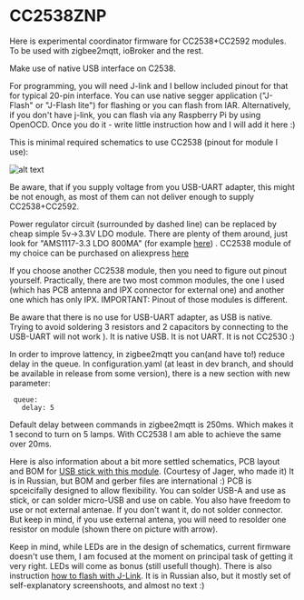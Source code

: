 # CC2538ZNP

Here is experimental coordinator firmware for CC2538+CC2592 modules.
To be used with zigbee2mqtt, ioBroker and the rest.

Make use of native USB interface on C2538.

For programming, you will need J-link and I bellow included pinout for that for typical 20-pin interface.
You can use native segger application ("J-Flash" or "J-Flash lite") for flashing or you can flash from IAR.
Alternatively, if you don't have j-link, you can flash via any Raspberry Pi by using OpenOCD.
Once you do it - write little instruction how and I will add it here :)

This is minimal required schematics to use CC2538 (pinout for module I use):

![alt text](https://github.com/antst/CC2538ZNP/raw/master/60423818-46deb400-9bef-11e9-8f71-8024a5a03d4e.png)

Be aware, that if you supply voltage from you USB-UART adapter, this might be not enough, as most of them can not deliver enough to supply CC2538+CC2592.

Power regulator circuit (surrounded by dashed line) can be replaced by cheap simple 5v->3.3V LDO module. There are plenty of them around, just look for "AMS1117-3.3 LDO 800MA" (for example [here](https://www.aliexpress.com/item/32922450122.html?spm=a2g0o.productlist.0.0.3a7e2ecaem569r&algo_pvid=f52e3e39-9aa4-4b91-9210-d27a42d0f9a3&algo_expid=f52e3e39-9aa4-4b91-9210-d27a42d0f9a3-0&btsid=0cea64fe-6865-4948-8788-e196db6ea69f&ws_ab_test=searchweb0_0%2Csearchweb201602_10%2Csearchweb201603_52)) . CC2538 module of my choice can be purchased on aliexpress [here](https://www.aliexpress.com/item/32880588264.html?spm=a2g0o.productlist.0.0.524e330f3GDjsD&algo_pvid=a6d79351-16aa-4ca5-b4b1-4a6e16e471c4&algo_expid=a6d79351-16aa-4ca5-b4b1-4a6e16e471c4-0&btsid=91c32439-1f9d-4f4d-8f25-a1425eb1bc31&ws_ab_test=searchweb0_0%2Csearchweb201602_10%2Csearchweb201603_52)

If you choose another CC2538 module, then you need to figure out pinout yourself. Practically, there are two most common modules, the one I used (which has PCB antenna and IPX connector for external one) and another one which has only IPX. IMPORTANT: Pinout of those modules is different.

Be aware that there is no use for USB-UART adapter, as USB is native. Trying to avoid soldering 3 resistors and 2 capacitors by connecting to the USB-UART will not work ). It is native USB. It is not UART. It is not CC2530 :)

In order to improve lattency, in zigbee2mqtt you can(and have to!) reduce delay in the queue. In configuration.yaml (at least in dev branch, and should be available in release from some version), there is a new section with new parameter:

```
 queue:
   delay: 5
```

Default delay between commands in zigbee2mqtt is 250ms. Which makes it 1 second to turn on 5 lamps. With CC2538 I am able to achieve the same over 20ms. 

Here is also information about a bit more settled schematics, PCB layout and BOM for [USB stick with this module](https://modkam.ru/?p=1112#more-1112). (Courtesy of Jager, who made it) It is in Russian, but BOM and gerber files are international :) PCB is spceicifally designed to allow flexibility. You can solder USB-A and use as stick, or can solder micro-USB and use on cable. You also have freedom to use or not external antenae. If you don't want it, do not solder connector. But keep in mind, if you use external antena, you will need to resolder one resistor on module (shown there on picture with arrow).

Keep in mind, while LEDs are in the design of schematics, current firmware doesn't use them, I am focused at the moment on principal task of getting it very right. LEDs will come as bonus (still usefull though).
There is also instruction [how to flash with J-Link](https://modkam.ru/?p=1188). It is in Russian also, but it mostly set of self-explanatory screenshoots, and almost no text :)
